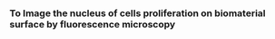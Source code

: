 ###  To Image the nucleus of cells proliferation on biomaterial surface by fluorescence microscopy

